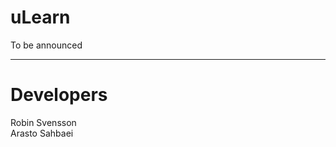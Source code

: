 # uLearn
To be announced

____________________
# Developers                 
Robin Svensson      
Arasto Sahbaei      
